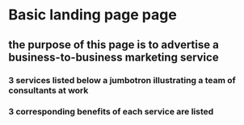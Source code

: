 # Basic landing page page #

 ## the purpose of this page is to advertise a business-to-business marketing service ##

### 3 services listed below a jumbotron illustrating a team of consultants at work  ###

### 3 corresponding benefits of each service are listed  ###

